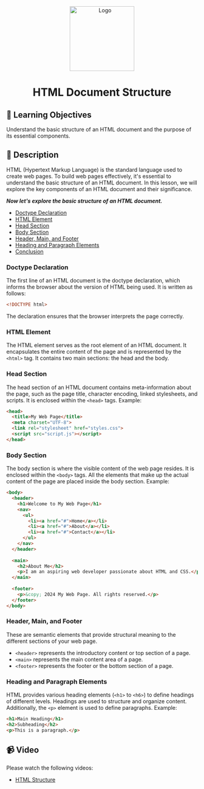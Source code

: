 <div align="center">
    <img src="../images/html5.jpg" alt="Logo" height="170" align="center">
    <h1 align="center">HTML Document Structure</h1>
</div>

## 🎯 Learning Objectives
Understand the basic structure of an HTML document and the purpose of its essential components.

## 📝 Description
HTML (Hypertext Markup Language) is the standard language used to create web pages. To build web pages effectively, it's essential to understand the basic structure of an HTML document. In this lesson, we will explore the key components of an HTML document and their significance.

_**Now let's explore the basic structure of an HTML document.**_

- [Doctype Declaration](#doctype-declaration)
- [HTML Element](#html-element)
- [Head Section](#head-section)
- [Body Section](#body-section)
- [Header, Main, and Footer](#header-main-and-footer)
- [Heading and Paragraph Elements](#heading-and-paragraph-elements)
- [Conclusion](#conclusion)

### Doctype Declaration
The first line of an HTML document is the doctype declaration, which informs the browser about the version of HTML being used. It is written as follows:
```html
<!DOCTYPE html>
```
The declaration ensures that the browser interprets the page correctly.

### HTML Element
The HTML element serves as the root element of an HTML document. It encapsulates the entire content of the page and is represented by the `<html>` tag. It contains two main sections: the head and the body.

### Head Section
The head section of an HTML document contains meta-information about the page, such as the page title, character encoding, linked stylesheets, and scripts. It is enclosed within the `<head>` tags. Example:
```html
<head>
  <title>My Web Page</title>
  <meta charset="UTF-8">
  <link rel="stylesheet" href="styles.css">
  <script src="script.js"></script>
</head>
```

### Body Section
The body section is where the visible content of the web page resides. It is enclosed within the `<body>` tags. All the elements that make up the actual content of the page are placed inside the body section. Example:
```html
<body>
  <header>
    <h1>Welcome to My Web Page</h1>
    <nav>
      <ul>
        <li><a href="#">Home</a></li>
        <li><a href="#">About</a></li>
        <li><a href="#">Contact</a></li>
      </ul>
    </nav>
  </header>
  
  <main>
    <h2>About Me</h2>
    <p>I am an aspiring web developer passionate about HTML and CSS.</p>
  </main>
  
  <footer>
    <p>&copy; 2024 My Web Page. All rights reserved.</p>
  </footer>
</body>
```

### Header, Main, and Footer
These are semantic elements that provide structural meaning to the different sections of your web page.
- `<header>` represents the introductory content or top section of a page.
- `<main>` represents the main content area of a page.
- `<footer>` represents the footer or the bottom section of a page.

### Heading and Paragraph Elements
HTML provides various heading elements (`<h1>` to `<h6>`) to define headings of different levels. Headings are used to structure and organize content. Additionally, the `<p>` element is used to define paragraphs. Example:
```html
<h1>Main Heading</h1>
<h2>Subheading</h2>
<p>This is a paragraph.</p>
```

## 📹 Video
Please watch the following videos:
- [HTML Structure](https://www.youtube.com/watch?v=U4nbKMJRVaw)
